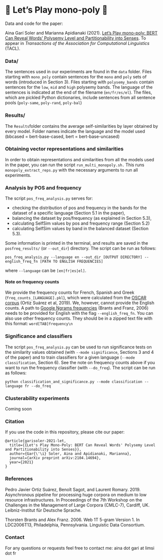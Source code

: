 # 🎲 Let’s Play mono-poly 🎩

Data and code for the paper:

Aina Garí Soler and Marianna Apidianaki (2021). [Let’s Play mono-poly: BERT Can Reveal Words’ Polysemy Level and Partitionability into Senses](https://arxiv.org/abs/2104.14694). To appear in _Transactions of the Association for Computational Linguistics_ (TACL).


### Data/

The sentences used in our experiments are found in the `data` folder. Files starting with `mono_poly` contain sentences for the `mono` and `poly` sets of words (introduced in Section 3). Files starting with `polysemy_bands` contain sentences for the `low`, `mid` and `high` polysemy bands. The language of the sentences is indicated at the end of the filename (`en/fr/es/el`). 
The files, which are pickled Python dictionaries, include sentences from all sentence pools (`poly-same`, `poly-rand`, `poly-bal`)


### Results/

The `Results`folder contains the average self-similarities by layer obtained by every model. Folder names indicate the language and the model used (bbcased = bert-base-cased, bert = bert-base-uncased) 


### Obtaining vector representations and similarities

In order to obtain representations and similarities from all the models used in the paper, you can run the script `run_multi_monopoly.sh.`
This runs `monopoly_extract_reps.py` with the necessary arguments to run all experiments.

### Analysis by POS and frequency

The script `pos_freq_analysis.py` serves for:
- checking the distribution of pos and frequency in the bands for the dataset of a specific language (Section 5.1 in the paper),
- balancing the dataset by pos/frequency (as explained in Section 5.3), 
- calculating SelfSim values by pos and frequency range (Section 5.2) 
- calculating SelfSim values by band in the balanced dataset (Section 5.3).

Some information is printed in the terminal, and results are saved in the `posfreq_results/` (or `--out_dir`) directory. The script can be run as follows:

`pos_freq_analysis.py --language en --out_dir [OUTPUT DIRECTORY] --english_freq_fn [PATH TO ENGLISH FREQUENCIES]`

where `--language` can be `[en|fr|es|el]`.

#### Note on frequency counts

We provide the frequency counts for French, Spanish and Greek (`freq_counts_[LANGUAGE].pkl`), which were calculated from the [OSCAR corpus](https://oscar-corpus.com/) (Ortiz Suárez et al, 2019). We, however, cannot provide the English counts. A path to [Google Ngrams frequencies](https://catalog.ldc.upenn.edu/LDC2006T13) (Brants and Franz, 2006) needs to be provided for English with the flag `--english_freq_fn`. You can also use other frequency counts. They should be in a zipped text file with this format:
`word[TAB]frequency\n`


### Significance and classifiers

The script `pos_freq_analysis.py` can be used to run significance tests  on the similarity values obtained (with `--mode significance`, Sections 3 and 4 of the paper) and to train classifiers for a given language (`--mode classification`, Section 6). See the note on frequency counts above if you want to run the frequency classifier (with `--do_freq`).
The script can be run as follows:

`python classification_and_significance.py --mode classification --language fr --do_freq`


### Clusterability experiments

Coming soon


### Citation

If you use the code in this repository, please cite our paper:
```
@article{garisoler-2021-let,
  title={{Let's Play Mono-Poly: BERT Can Reveal Words' Polysemy Level and Partitionability into Senses}},
  author={Gar{\'\i} Soler, Aina and Apidianaki, Marianna},
  journal={arXiv preprint arXiv:2104.14694},
  year={2021}
}
```


### References

Pedro Javier Ortiz Suárez, Benoît Sagot, and Laurent Romary. 2019. Asynchronous pipeline for processing huge corpora on medium to low resource infrastructures. In Proceedings of the 7th Workshop on the Challenges in the Management of Large Corpora (CMLC-7), Cardiff, UK. Leibniz-Institut für Deutsche Sprache.

Thorsten Brants and Alex Franz. 2006. Web 1T 5-gram Version 1. In LDC2006T13, Philadelphia, Pennsylvania. Linguistic Data Consortium.


### Contact

For any questions or requests feel free to contact me: aina dot gari at limsi dot fr

